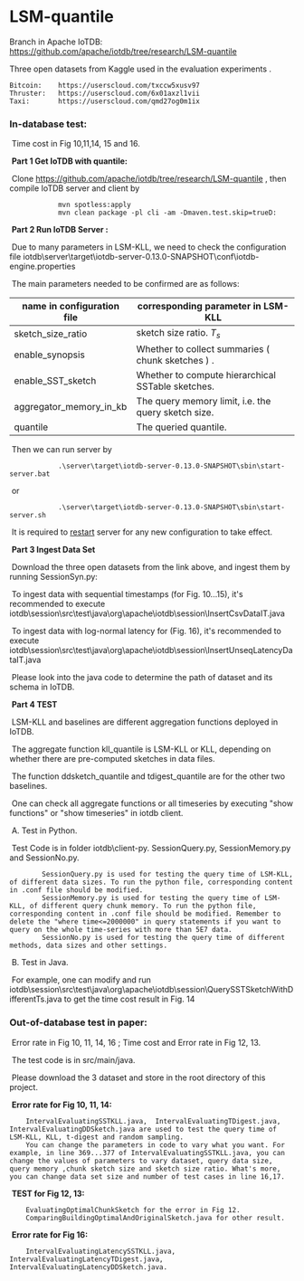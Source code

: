 # LSM-quantile

Branch in Apache IoTDB: https://github.com/apache/iotdb/tree/research/LSM-quantile

Three open datasets from Kaggle used in the evaluation experiments . 

	
	Bitcoin:	https://userscloud.com/txccw5xusv97
	Thruster:	https://userscloud.com/6x01axzl1vii
	Taxi:		https://userscloud.com/qmd27og0m1ix





### In-database test:

​		Time cost in Fig 10,11,14, 15 and 16.

​		**Part 1	Get IoTDB with quantile:**

​			Clone https://github.com/apache/iotdb/tree/research/LSM-quantile , then compile IoTDB server and client by 

				mvn spotless:apply
				mvn clean package -pl cli -am -Dmaven.test.skip=trueD:
​		**Part 2	Run IoTDB Server :**

​			Due to many parameters in LSM-KLL, we need to check the configuration file iotdb\server\target\iotdb-server-0.13.0-SNAPSHOT\conf\iotdb-engine.properties 

​			The main parameters needed to be confirmed are as follows:

| name in configuration file | corresponding parameter in LSM-KLL                  |
| -------------------------- | --------------------------------------------------- |
| sketch_size_ratio          | sketch size ratio. $\mathit{T}_s$                   |
| enable_synopsis            | Whether to collect summaries ( chunk sketches ) .   |
| enable_SST_sketch          | Whether to compute hierarchical SSTable sketches.   |
| aggregator_memory_in_kb    | The query memory limit, i.e. the query sketch size. |
| quantile                   | The queried quantile.                               |

​			Then we can run server by 

				.\server\target\iotdb-server-0.13.0-SNAPSHOT\sbin\start-server.bat
​				or

```
			.\server\target\iotdb-server-0.13.0-SNAPSHOT\sbin\start-server.sh
```

​			It is required to <u>restart</u> server for any new configuration to take effect.



​		**Part 3	Ingest Data Set**

​				Download the three open datasets from the link above, and ingest them by running SessionSyn.py:

​				To ingest data with sequential timestamps (for Fig. 10...15), it's recommended to execute iotdb\session\src\test\java\org\apache\iotdb\session\InsertCsvDataIT.java

​				To ingest data with log-normal latency for (Fig. 16), it's recommended to execute iotdb\session\src\test\java\org\apache\iotdb\session\InsertUnseqLatencyDataIT.java

​				Please look into the java code to determine the path of dataset and its schema in IoTDB.





​		**Part 4 TEST**

​				LSM-KLL and baselines are different aggregation functions deployed in IoTDB.

​				The aggregate function kll_quantile is LSM-KLL or KLL, depending on whether there are pre-computed sketches in data files.

​				The function ddsketch_quantile and tdigest_quantile are for the other two baselines.

​				One can check all aggregate functions or all timeseries by executing "show functions" or "show timeseries" in iotdb client.



​				A. Test in Python.

​					Test Code is in folder iotdb\client-py. SessionQuery.py, SessionMemory.py and SessionNo.py.

			SessionQuery.py is used for testing the query time of LSM-KLL, of different data sizes. To run the python file, corresponding content in .conf file should be modified.
			SessionMemory.py is used for testing the query time of LSM-KLL, of different query chunk memory. To run the python file, corresponding content in .conf file should be modified. Remember to delete the "where time<=2000000" in query statements if you want to query on the whole time-series with more than 5E7 data.
			SessionNo.py is used for testing the query time of different methods, data sizes and other settings.

​				B. Test in Java.

​					For example, one can modify and run iotdb\session\src\test\java\org\apache\iotdb\session\QuerySSTSketchWithDifferentTs.java to get the time cost result in Fig. 14



### Out-of-database test in paper:

​		Error rate in Fig 10, 11, 14, 16 ; Time cost and Error rate in Fig 12, 13.

​		The test code is in src/main/java.

​		Please download the 3 dataset and store in the root directory of this project.

​		**Error rate for Fig 10, 11, 14:**

```
	IntervalEvaluatingSSTKLL.java,  IntervalEvaluatingTDigest.java,	IntervalEvaluatingDDSketch.java are used to test the query time of LSM-KLL, KLL, t-digest and random sampling.	
	You can change the parameters in code to vary what you want. For example, in line 369...377 of IntervalEvaluatingSSTKLL.java, you can change the values of parameters to vary dataset, query data size, query memory ,chunk sketch size and sketch size ratio. What's more, you can change data set size and number of test cases in line 16,17.
```

​		**TEST for Fig 12, 13:**

```
	EvaluatingOptimalChunkSketch for the error in Fig 12.
	ComparingBuildingOptimalAndOriginalSketch.java for other result.
```

​		**Error rate for Fig 16:**

```
	IntervalEvaluatingLatencySSTKLL.java,  IntervalEvaluatingLatencyTDigest.java,	IntervalEvaluatingLatencyDDSketch.java.
```





